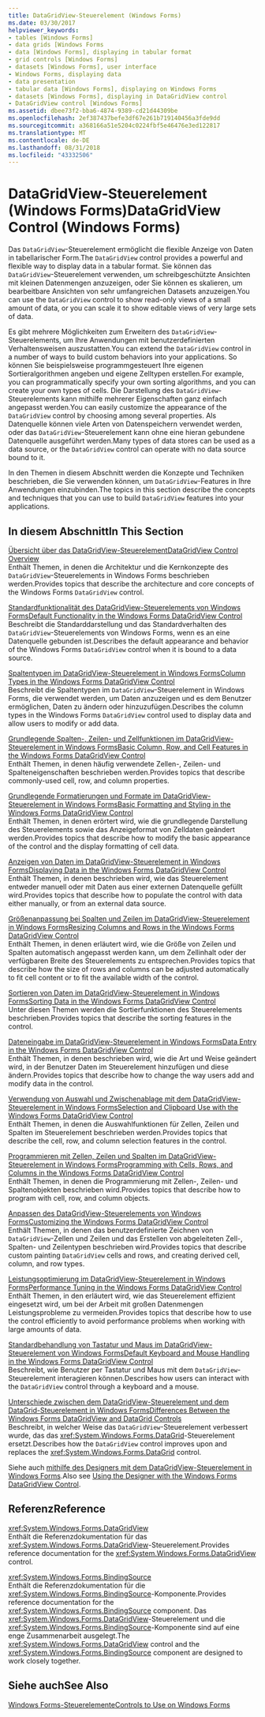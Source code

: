 ```yaml
---
title: DataGridView-Steuerelement (Windows Forms)
ms.date: 03/30/2017
helpviewer_keywords:
- tables [Windows Forms]
- data grids [Windows Forms
- data [Windows Forms], displaying in tabular format
- grid controls [Windows Forms]
- datasets [Windows Forms], user interface
- Windows Forms, displaying data
- data presentation
- tabular data [Windows Forms], displaying on Windows Forms
- datasets [Windows Forms], displaying in DataGridView control
- DataGridView control [Windows Forms]
ms.assetid: dbee73f2-bba6-4874-9389-cd21d44309be
ms.openlocfilehash: 2ef387437befe3df67e261b719140456a3fde9dd
ms.sourcegitcommit: a368166a51e5204c0224fbf5e46476e3ed122817
ms.translationtype: MT
ms.contentlocale: de-DE
ms.lasthandoff: 08/31/2018
ms.locfileid: "43332506"
---
```

# <a name="datagridview-control-windows-forms"></a><span data-ttu-id="3b742-102">DataGridView-Steuerelement (Windows Forms)</span><span class="sxs-lookup"><span data-stu-id="3b742-102">DataGridView Control (Windows Forms)</span></span>
<span data-ttu-id="3b742-103">Das `DataGridView`-Steuerelement ermöglicht die flexible Anzeige von Daten in tabellarischer Form.</span><span class="sxs-lookup"><span data-stu-id="3b742-103">The `DataGridView` control provides a powerful and flexible way to display data in a tabular format.</span></span> <span data-ttu-id="3b742-104">Sie können das `DataGridView`-Steuerelement verwenden, um schreibgeschützte Ansichten mit kleinen Datenmengen anzuzeigen, oder Sie können es skalieren, um bearbeitbare Ansichten von sehr umfangreichen Datasets anzuzeigen.</span><span class="sxs-lookup"><span data-stu-id="3b742-104">You can use the `DataGridView` control to show read-only views of a small amount of data, or you can scale it to show editable views of very large sets of data.</span></span>  
  
 <span data-ttu-id="3b742-105">Es gibt mehrere Möglichkeiten zum Erweitern des `DataGridView`-Steuerelements, um Ihre Anwendungen mit benutzerdefinierten Verhaltensweisen auszustatten.</span><span class="sxs-lookup"><span data-stu-id="3b742-105">You can extend the `DataGridView` control in a number of ways to build custom behaviors into your applications.</span></span> <span data-ttu-id="3b742-106">So können Sie beispielsweise programmgesteuert Ihre eigenen Sortieralgorithmen angeben und eigene Zelltypen erstellen.</span><span class="sxs-lookup"><span data-stu-id="3b742-106">For example, you can programmatically specify your own sorting algorithms, and you can create your own types of cells.</span></span> <span data-ttu-id="3b742-107">Die Darstellung des `DataGridView`-Steuerelements kann mithilfe mehrerer Eigenschaften ganz einfach angepasst werden.</span><span class="sxs-lookup"><span data-stu-id="3b742-107">You can easily customize the appearance of the `DataGridView` control by choosing among several properties.</span></span> <span data-ttu-id="3b742-108">Als Datenquelle können viele Arten von Datenspeichern verwendet werden, oder das `DataGridView`-Steuerelement kann ohne eine hieran gebundene Datenquelle ausgeführt werden.</span><span class="sxs-lookup"><span data-stu-id="3b742-108">Many types of data stores can be used as a data source, or the `DataGridView` control can operate with no data source bound to it.</span></span>  
  
 <span data-ttu-id="3b742-109">In den Themen in diesem Abschnitt werden die Konzepte und Techniken beschrieben, die Sie verwenden können, um `DataGridView`-Features in Ihre Anwendungen einzubinden.</span><span class="sxs-lookup"><span data-stu-id="3b742-109">The topics in this section describe the concepts and techniques that you can use to build `DataGridView` features into your applications.</span></span>  
  
## <a name="in-this-section"></a><span data-ttu-id="3b742-110">In diesem Abschnitt</span><span class="sxs-lookup"><span data-stu-id="3b742-110">In This Section</span></span>  
 [<span data-ttu-id="3b742-111">Übersicht über das DataGridView-Steuerelement</span><span class="sxs-lookup"><span data-stu-id="3b742-111">DataGridView Control Overview</span></span>](../../../../docs/framework/winforms/controls/datagridview-control-overview-windows-forms.md)  
 <span data-ttu-id="3b742-112">Enthält Themen, in denen die Architektur und die Kernkonzepte des `DataGridView`-Steuerelements in Windows Forms beschrieben werden.</span><span class="sxs-lookup"><span data-stu-id="3b742-112">Provides topics that describe the architecture and core concepts of the Windows Forms `DataGridView` control.</span></span>  
  
 [<span data-ttu-id="3b742-113">Standardfunktionalität des DataGridView-Steuerelements von Windows Forms</span><span class="sxs-lookup"><span data-stu-id="3b742-113">Default Functionality in the Windows Forms DataGridView Control</span></span>](../../../../docs/framework/winforms/controls/default-functionality-in-the-windows-forms-datagridview-control.md)  
 <span data-ttu-id="3b742-114">Beschreibt die Standarddarstellung und das Standardverhalten des `DataGridView`-Steuerelements von Windows Forms, wenn es an eine Datenquelle gebunden ist.</span><span class="sxs-lookup"><span data-stu-id="3b742-114">Describes the default appearance and behavior of the Windows Forms `DataGridView` control when it is bound to a data source.</span></span>  
  
 [<span data-ttu-id="3b742-115">Spaltentypen im DataGridView-Steuerelement in Windows Forms</span><span class="sxs-lookup"><span data-stu-id="3b742-115">Column Types in the Windows Forms DataGridView Control</span></span>](../../../../docs/framework/winforms/controls/column-types-in-the-windows-forms-datagridview-control.md)  
 <span data-ttu-id="3b742-116">Beschreibt die Spaltentypen im `DataGridView`-Steuerelement in Windows Forms, die verwendet werden, um Daten anzuzeigen und es dem Benutzer ermöglichen, Daten zu ändern oder hinzuzufügen.</span><span class="sxs-lookup"><span data-stu-id="3b742-116">Describes the column types in the Windows Forms `DataGridView` control used to display data and allow users to modify or add data.</span></span>  
  
 [<span data-ttu-id="3b742-117">Grundlegende Spalten-, Zeilen- und Zellfunktionen im DataGridView-Steuerelement in Windows Forms</span><span class="sxs-lookup"><span data-stu-id="3b742-117">Basic Column, Row, and Cell Features in the Windows Forms DataGridView Control</span></span>](../../../../docs/framework/winforms/controls/basic-column-row-and-cell-features-wf-datagridview-control.md)  
 <span data-ttu-id="3b742-118">Enthält Themen, in denen häufig verwendete Zellen-, Zeilen- und Spalteneigenschaften beschrieben werden.</span><span class="sxs-lookup"><span data-stu-id="3b742-118">Provides topics that describe commonly-used cell, row, and column properties.</span></span>  
  
 [<span data-ttu-id="3b742-119">Grundlegende Formatierungen und Formate im DataGridView-Steuerelement in Windows Forms</span><span class="sxs-lookup"><span data-stu-id="3b742-119">Basic Formatting and Styling in the Windows Forms DataGridView Control</span></span>](../../../../docs/framework/winforms/controls/basic-formatting-and-styling-in-the-windows-forms-datagridview-control.md)  
 <span data-ttu-id="3b742-120">Enthält Themen, in denen erörtert wird, wie die grundlegende Darstellung des Steuerelements sowie das Anzeigeformat von Zelldaten geändert werden.</span><span class="sxs-lookup"><span data-stu-id="3b742-120">Provides topics that describe how to modify the basic appearance of the control and the display formatting of cell data.</span></span>  
  
 [<span data-ttu-id="3b742-121">Anzeigen von Daten im DataGridView-Steuerelement in Windows Forms</span><span class="sxs-lookup"><span data-stu-id="3b742-121">Displaying Data in the Windows Forms DataGridView Control</span></span>](../../../../docs/framework/winforms/controls/displaying-data-in-the-windows-forms-datagridview-control.md)  
 <span data-ttu-id="3b742-122">Enthält Themen, in denen beschrieben wird, wie das Steuerelement entweder manuell oder mit Daten aus einer externen Datenquelle gefüllt wird.</span><span class="sxs-lookup"><span data-stu-id="3b742-122">Provides topics that describe how to populate the control with data either manually, or from an external data source.</span></span>  
  
 [<span data-ttu-id="3b742-123">Größenanpassung bei Spalten und Zeilen im DataGridView-Steuerelement in Windows Forms</span><span class="sxs-lookup"><span data-stu-id="3b742-123">Resizing Columns and Rows in the Windows Forms DataGridView Control</span></span>](../../../../docs/framework/winforms/controls/resizing-columns-and-rows-in-the-windows-forms-datagridview-control.md)  
 <span data-ttu-id="3b742-124">Enthält Themen, in denen erläutert wird, wie die Größe von Zeilen und Spalten automatisch angepasst werden kann, um dem Zellinhalt oder der verfügbaren Breite des Steuerelements zu entsprechen.</span><span class="sxs-lookup"><span data-stu-id="3b742-124">Provides topics that describe how the size of rows and columns can be adjusted automatically to fit cell content or to fit the available width of the control.</span></span>  
  
 [<span data-ttu-id="3b742-125">Sortieren von Daten im DataGridView-Steuerelement in Windows Forms</span><span class="sxs-lookup"><span data-stu-id="3b742-125">Sorting Data in the Windows Forms DataGridView Control</span></span>](../../../../docs/framework/winforms/controls/sorting-data-in-the-windows-forms-datagridview-control.md)  
 <span data-ttu-id="3b742-126">Unter diesen Themen werden die Sortierfunktionen des Steuerelements beschrieben.</span><span class="sxs-lookup"><span data-stu-id="3b742-126">Provides topics that describe the sorting features in the control.</span></span>  
  
 [<span data-ttu-id="3b742-127">Dateneingabe im DataGridView-Steuerelement in Windows Forms</span><span class="sxs-lookup"><span data-stu-id="3b742-127">Data Entry in the Windows Forms DataGridView Control</span></span>](../../../../docs/framework/winforms/controls/data-entry-in-the-windows-forms-datagridview-control.md)  
 <span data-ttu-id="3b742-128">Enthält Themen, in denen beschrieben wird, wie die Art und Weise geändert wird, in der Benutzer Daten im Steuerelement hinzufügen und diese ändern.</span><span class="sxs-lookup"><span data-stu-id="3b742-128">Provides topics that describe how to change the way users add and modify data in the control.</span></span>  
  
 [<span data-ttu-id="3b742-129">Verwendung von Auswahl und Zwischenablage mit dem DataGridView-Steuerelement in Windows Forms</span><span class="sxs-lookup"><span data-stu-id="3b742-129">Selection and Clipboard Use with the Windows Forms DataGridView Control</span></span>](../../../../docs/framework/winforms/controls/selection-and-clipboard-use-with-the-windows-forms-datagridview-control.md)  
 <span data-ttu-id="3b742-130">Enthält Themen, in denen die Auswahlfunktionen für Zellen, Zeilen und Spalten im Steuerelement beschrieben werden.</span><span class="sxs-lookup"><span data-stu-id="3b742-130">Provides topics that describe the cell, row, and column selection features in the control.</span></span>  
  
 [<span data-ttu-id="3b742-131">Programmieren mit Zellen, Zeilen und Spalten im DataGridView-Steuerelement in Windows Forms</span><span class="sxs-lookup"><span data-stu-id="3b742-131">Programming with Cells, Rows, and Columns in the Windows Forms DataGridView Control</span></span>](../../../../docs/framework/winforms/controls/programming-with-cells-rows-and-columns-in-the-datagrid.md)  
 <span data-ttu-id="3b742-132">Enthält Themen, in denen die Programmierung mit Zellen-, Zeilen- und Spaltenobjekten beschrieben wird.</span><span class="sxs-lookup"><span data-stu-id="3b742-132">Provides topics that describe how to program with cell, row, and column objects.</span></span>  
  
 [<span data-ttu-id="3b742-133">Anpassen des DataGridView-Steuerelements von Windows Forms</span><span class="sxs-lookup"><span data-stu-id="3b742-133">Customizing the Windows Forms DataGridView Control</span></span>](../../../../docs/framework/winforms/controls/customizing-the-windows-forms-datagridview-control.md)  
 <span data-ttu-id="3b742-134">Enthält Themen, in denen das benutzerdefinierte Zeichnen von `DataGridView`-Zellen und Zeilen und das Erstellen von abgeleiteten Zell-, Spalten- und Zeilentypen beschrieben wird.</span><span class="sxs-lookup"><span data-stu-id="3b742-134">Provides topics that describe custom painting `DataGridView` cells and rows, and creating derived cell, column, and row types.</span></span>  
  
 [<span data-ttu-id="3b742-135">Leistungsoptimierung im DataGridView-Steuerelement in Windows Forms</span><span class="sxs-lookup"><span data-stu-id="3b742-135">Performance Tuning in the Windows Forms DataGridView Control</span></span>](../../../../docs/framework/winforms/controls/performance-tuning-in-the-windows-forms-datagridview-control.md)  
 <span data-ttu-id="3b742-136">Enthält Themen, in den erläutert wird, wie das Steuerelement effizient eingesetzt wird, um bei der Arbeit mit großen Datenmengen Leistungsprobleme zu vermeiden.</span><span class="sxs-lookup"><span data-stu-id="3b742-136">Provides topics that describe how to use the control efficiently to avoid performance problems when working with large amounts of data.</span></span>  
  
 [<span data-ttu-id="3b742-137">Standardbehandlung von Tastatur und Maus im DataGridView-Steuerelement von Windows Forms</span><span class="sxs-lookup"><span data-stu-id="3b742-137">Default Keyboard and Mouse Handling in the Windows Forms DataGridView Control</span></span>](../../../../docs/framework/winforms/controls/default-keyboard-and-mouse-handling-in-the-windows-forms-datagridview-control.md)  
 <span data-ttu-id="3b742-138">Beschreibt, wie Benutzer per Tastatur und Maus mit dem `DataGridView`-Steuerelement interagieren können.</span><span class="sxs-lookup"><span data-stu-id="3b742-138">Describes how users can interact with the `DataGridView` control through a keyboard and a mouse.</span></span>  
  
 [<span data-ttu-id="3b742-139">Unterschiede zwischen dem DataGridView-Steuerelement und dem DataGrid-Steuerelement in Windows Forms</span><span class="sxs-lookup"><span data-stu-id="3b742-139">Differences Between the Windows Forms DataGridView and DataGrid Controls</span></span>](../../../../docs/framework/winforms/controls/differences-between-the-windows-forms-datagridview-and-datagrid-controls.md)  
 <span data-ttu-id="3b742-140">Beschreibt, in welcher Weise das `DataGridView`-Steuerelement verbessert wurde, das das <xref:System.Windows.Forms.DataGrid>-Steuerelement ersetzt.</span><span class="sxs-lookup"><span data-stu-id="3b742-140">Describes how the `DataGridView` control improves upon and replaces the <xref:System.Windows.Forms.DataGrid> control.</span></span>  
  
 <span data-ttu-id="3b742-141">Siehe auch [mithilfe des Designers mit dem DataGridView-Steuerelement in Windows Forms](using-the-designer-with-the-windows-forms-datagridview-control.md).</span><span class="sxs-lookup"><span data-stu-id="3b742-141">Also see [Using the Designer with the Windows Forms DataGridView Control](using-the-designer-with-the-windows-forms-datagridview-control.md).</span></span>  
  
## <a name="reference"></a><span data-ttu-id="3b742-142">Referenz</span><span class="sxs-lookup"><span data-stu-id="3b742-142">Reference</span></span>  
 <xref:System.Windows.Forms.DataGridView>  
 <span data-ttu-id="3b742-143">Enthält die Referenzdokumentation für das <xref:System.Windows.Forms.DataGridView>-Steuerelement.</span><span class="sxs-lookup"><span data-stu-id="3b742-143">Provides reference documentation for the <xref:System.Windows.Forms.DataGridView> control.</span></span>  
  
 <xref:System.Windows.Forms.BindingSource>  
 <span data-ttu-id="3b742-144">Enthält die Referenzdokumentation für die <xref:System.Windows.Forms.BindingSource>-Komponente.</span><span class="sxs-lookup"><span data-stu-id="3b742-144">Provides reference documentation for the <xref:System.Windows.Forms.BindingSource> component.</span></span> <span data-ttu-id="3b742-145">Das <xref:System.Windows.Forms.DataGridView>-Steuerelement und die <xref:System.Windows.Forms.BindingSource>-Komponente sind auf eine enge Zusammenarbeit ausgelegt.</span><span class="sxs-lookup"><span data-stu-id="3b742-145">The <xref:System.Windows.Forms.DataGridView> control and the <xref:System.Windows.Forms.BindingSource> component are designed to work closely together.</span></span>  
  
## <a name="see-also"></a><span data-ttu-id="3b742-146">Siehe auch</span><span class="sxs-lookup"><span data-stu-id="3b742-146">See Also</span></span>  
 [<span data-ttu-id="3b742-147">Windows Forms-Steuerelemente</span><span class="sxs-lookup"><span data-stu-id="3b742-147">Controls to Use on Windows Forms</span></span>](../../../../docs/framework/winforms/controls/controls-to-use-on-windows-forms.md)
